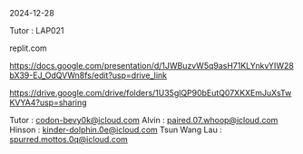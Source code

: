 2024-12-28

Tutor : LAP021

replit.com

https://docs.google.com/presentation/d/1JWBuzvW5q9asH71KLYnkvYIW28bX39-EJ_OdQVWn8fs/edit?usp=drive_link

https://drive.google.com/drive/folders/1U35glQP90bEutQ07XKXEmJuXsTwKVYA4?usp=sharing

Tutor : codon-bevy0k@icloud.com
Alvin : paired.07.whoop@icloud.com
Hinson : kinder-dolphin.0e@icloud.com
Tsun Wang Lau : spurred.mottos.0q@icloud.com
